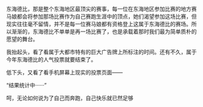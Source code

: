 东海德比，那是整个东海地区最顶尖的赛事，每一位在东海地区参加比赛的地方赛马娘都会将参加那场比赛作为自己赛跑生涯中的顶点，她们渴望参加这场比赛，但现实往往毫不留情，并不是每一位赛马娘都有资格登上这属于东海德比的赛场。所以渐渐的，东海德比不单单是再一场比赛了，也是承载着那时我们最为简单质朴的愿望的舞台。

我抬起头，看了看属于大都市特有的巨大广告牌上所标注的时间。还有不久，属于今年东海德比的人气投票就要结束了。

低下头，又看了看手机屏幕上现实的投票页面——

“结果统计中······”

呵，无论如何说为了自己而奔跑，自己快乐就已然足够
